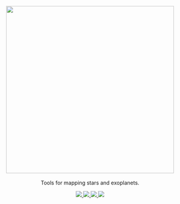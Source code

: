 <p align="center">
  <img width = "450" src="https://github.com/rodluger/starry/blob/master/docs/starry.png?raw=true"/>
  <br>
  <br>
  Tools for mapping stars and exoplanets.
  <p align="center">
    <a href="https://dev.azure.com/rodluger/starry/_build">
      <img src="https://img.shields.io/azure-devops/build/rodluger/starry/2/dev"/>
    </a>
    <a href="https://rodluger.github.io/starry/v1.0.0.dev6/htmlcov/">
      <img src="https://rodluger.github.io/starry/v1.0.0.dev6/htmlcov/coverage.svg"/>
    </a>
    <a href="http://adsabs.harvard.edu/abs/2019AJ....157...64L">
      <img src="https://img.shields.io/badge/read-the_paper-blue.svg?style=flat"/>
    </a>
    <a href="https://rodluger.github.io/starry/v1.0.0.dev6">
      <img src="https://img.shields.io/badge/read-the_docs-7d93c7.svg?style=flat"/>
    </a>
  </p>
</p>
